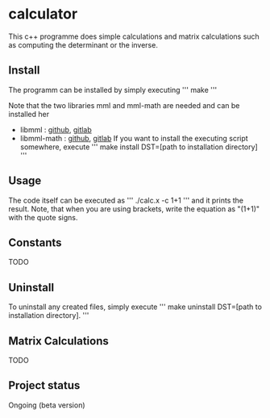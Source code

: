 # calculator

This c++ programme does simple calculations and matrix calculations such as computing the determinant or the inverse.

## Install

The programm can be installed by simply executing
'''
make 
'''

Note that the two libraries mml and mml-math are needed and can be installed her
- libmml : [github](https://github.com/mosermike/mml), [gitlab](https://gitlab.moser.mywire.org/moser/mml)
- libmml-math : [github](https://github.com/mosermike/mml-math), [gitlab](https://gitlab.moser.mywire.org/moser/mml-math)
If you want to install the executing script somewhere, execute
'''
make install DST=[path to installation directory]
'''

## Usage

The code itself can be executed as
'''
./calc.x -c 1+1
'''
and it prints the result. Note, that when you are using brackets, write the equation as "(1+1)" with the quote signs.

## Constants
TODO

## Uninstall

To uninstall any created files, simply execute
'''
make uninstall DST=[path to installation directory].
'''


## Matrix Calculations
TODO

## Project status
Ongoing (beta version)
